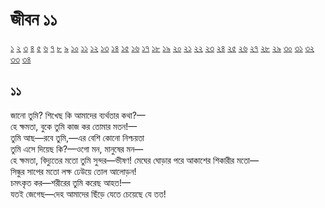 # জীবন ১১

[১](2.10.0.jeebon-1.md) [২](2.10.1.jeebon-2.md) [৩](2.10.2.jeebon-3.md) [৪](2.10.3.jeebon-4.md) [৫](2.10.4.jeebon-5.md) [৬](2.10.5.jeebon-6.md) [৭](2.10.6.jeebon-7.md) [৮](2.10.7.jeebon-8.md) [৯](2.10.8.jeebon-9.md) [১০](2.10.9.jeebon-10.md) [১১](2.10.10.jeebon-11.md) [১২](2.10.11.jeebon-12.md) [১৩](2.10.12.jeebon-13.md) [১৪](2.10.13.jeebon-14.md) [১৫](2.10.14.jeebon-15.md) [১৬](2.10.15.jeebon-16.md) [১৭](2.10.16.jeebon-17.md) [১৮](2.10.17.jeebon-18.md) [১৯](2.10.18.jeebon-19.md) [২০](2.10.19.jeebon-20.md) [২১](2.10.20.jeebon-21.md) [২২](2.10.21.jeebon-22.md) [২৩](2.10.22.jeebon-23.md) [২৪](2.10.23.jeebon-24.md) [২৫](2.10.24.jeebon-25.md) [২৬](2.10.25.jeebon-26.md) [২৭](2.10.26.jeebon-27.md) [২৮](2.10.27.jeebon-28.md) [২৯](2.10.28.jeebon-29.md) [৩০](2.10.29.jeebon-30.md) [৩১](2.10.30.jeebon-31.md) [৩২](2.10.31.jeebon-32.md) [৩৩](2.10.32.jeebon-33.md) [৩৪](2.10.33.jeebon-34.md)

## ১১

জানো তুমি? শিখেছ কি আমাদের ব্যর্থতার কথা?—  
হে ক্ষমতা, বুকে তুমি কাজ কর তোমার মতন!—  
তুমি আছ—রবে তুমি,—এর বেশি কোনো নিশ্চয়তা  
তুমি এসে দিয়েছ কি?—ওগো মন, মানুষের মন—  
হে ক্ষমতা, বিদ্যুতের মতো তুমি সুন্দর—ভীষণ! মেঘের ঘোড়ার পরে আকাশের শিকারীর মতো—  
সিন্ধুর সাপের মতো লক্ষ ঢেউয়ে তোল আলোড়ন!  
চমৎকৃত কর—শরীরের তুমি করেছ আহত!—  
যতই জেগেছ—দেহ আমাদের ছিঁড়ে যেতে চেয়েছে যে তত!

